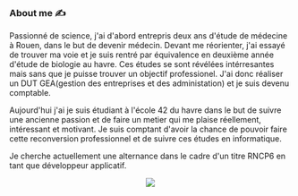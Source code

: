 ### About me :writing_hand:

Passionné de science, j'ai d'abord entrepris deux ans d'étude de médecine à Rouen, dans le but de devenir médecin.
Devant me réorienter, j'ai essayé de trouver ma voie et je suis rentré par équivalence en deuxième année d'étude de biologie au havre.
Ces études se sont révélées intérresantes mais sans que je puisse trouver un objectif professionel. J'ai donc réaliser un DUT GEA(gestion des entreprises et des administation) et je suis devenu comptable.

Aujourd'hui j'ai je suis étudiant à l'école 42 du havre dans le but de suivre une ancienne passion et de faire un metier qui me plaise réellement, intéressant et motivant.
Je suis comptant d'avoir la chance de pouvoir faire cette reconversion professionnel et de suivre ces études en informatique.

Je cherche actuellement une alternance dans le cadre d'un titre RNCP6 en tant que développeur applicatif.

<p align="center">
  <a href="https://skillicons.dev">
      <img src="https://skillicons.dev/icons?i=c,cpp,py,django,docker,git,github,linux,powershell,debian,ubuntu,vim,vscode,windows,discord&perline=8" />
  </a>
</p>
